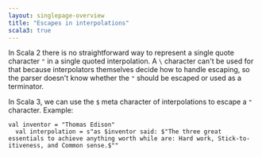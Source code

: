 ```yaml
---
layout: singlepage-overview
title: "Escapes in interpolations"
scala3: true
---
```


<!-- THIS FILE HAS BEEN GENERATED BY SCALADOC PREPROCESSOR.
    The whole process of generation the docs can be found under this README: https://github.com/lampepfl/dotty/blob/master/docs/README.md
    The source file can be found here https://github.com/lampepfl/dotty/edit/master/docs/docs/reference/changed-features/interpolation-escapes.md
    NOTE THAT ANY CHANGES TO THIS FILE WILL BE OVERRIDEN BY PREPROCESSOR.
-->

In Scala 2 there is no straightforward way to represent a single quote character `"` in a single quoted interpolation. A `\` character can't be used for that because interpolators themselves decide how to handle escaping, so the parser doesn't know whether the `"` should be escaped or used as a terminator.

In Scala 3, we can use the `$` meta character of interpolations to escape a `"` character. Example:

<div class="snippet" ><div class="buttons"></div><pre><code class="language-scala"><span id="0" class="" >val inventor = &quot;Thomas Edison&quot;
</span><span id="1" class="" >  val interpolation = s&quot;as $inventor said: $&quot;The three great essentials to achieve anything worth while are: Hard work, Stick-to-itiveness, and Common sense.$&quot;&quot;
</span></code></pre></div>
